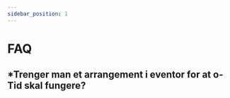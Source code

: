 ```yaml
---
sidebar_position: 1
---
```


# FAQ 

## *Trenger man et arrangement i eventor for at o-Tid skal fungere?

